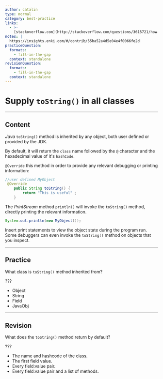```yaml
---
author: catalin
type: normal
category: best-practice
links:
  - >-
    [stackoverflow.com](http://stackoverflow.com/questions/3615721/how-to-use-the-tostring-method-in-java){website}
notes: |
  https://insights.enki.com/#/contrib/55ba52a4d5e04e4f0066fe2d
practiceQuestion:
  formats:
    - fill-in-the-gap
  context: standalone
revisionQuestion:
  formats:
    - fill-in-the-gap
  context: standalone
---
```


# Supply `toString()` in all classes


---

## Content

*Java* `toString()` method is inherited by any object, both user defined or provided by the JDK.

By default, it will return the `class` name followed by the `@` character and the hexadecimal value of it's `hashCode`.

`@Override` this method in order to provide any relevant debugging or printing information:

```java
//user defined MyObject
 @Override
    public String toString() {
        return "This is useful" ;
    }

```

The *PrintStream* method `println()` will invoke the `toString()` method, directly printing the relevant information.

```java
System.out.println(new MyObject());
```

Insert print statements to view the object state during the program run. Some debuggers can even invoke the `toString()` method on objects that you inspect.


---

## Practice

What class is `toString()` method inherited from?

???

- Object
- String
- Field
- JavaObj


---

## Revision

What does the `toString()` method return by default?

???

- The name and hashcode of the class.
- The first field value.
- Every field:value pair.
- Every field:value pair and a list of methods.
